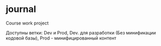 # journal
Course work project

Доступны ветки: Dev и Prod, Dev. для разработки (Без минификации кодовой базы), Prod - минифицированный контент
